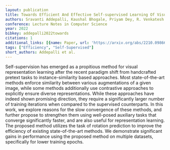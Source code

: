```yaml
---
layout: publication
title: Towards Efficient And Effective Self-supervised Learning Of Visual Representations
authors: Sravanti Addepalli, Kaushal Bhogale, Priyam Dey, R. Venkatesh Babu
conference: Lecture Notes in Computer Science
year: 2022
bibkey: addepalli2022towards
citations: 1
additional_links: [{name: Paper, url: 'https://arxiv.org/abs/2210.09866'}]
tags: ["Efficiency", "Self-Supervised"]
short_authors: Addepalli et al.
---
```

Self-supervision has emerged as a propitious method for visual representation
learning after the recent paradigm shift from handcrafted pretext tasks to
instance-similarity based approaches. Most state-of-the-art methods enforce
similarity between various augmentations of a given image, while some methods
additionally use contrastive approaches to explicitly ensure diverse
representations. While these approaches have indeed shown promising direction,
they require a significantly larger number of training iterations when compared
to the supervised counterparts. In this work, we explore reasons for the slow
convergence of these methods, and further propose to strengthen them using
well-posed auxiliary tasks that converge significantly faster, and are also
useful for representation learning. The proposed method utilizes the task of
rotation prediction to improve the efficiency of existing state-of-the-art
methods. We demonstrate significant gains in performance using the proposed
method on multiple datasets, specifically for lower training epochs.